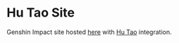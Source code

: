 # Hu Tao Site
Genshin Impact site hosted [here](https://genshin.flatisjustice.moe) with [Hu Tao](https://github.com/Tibowl/HuTao) integration.
